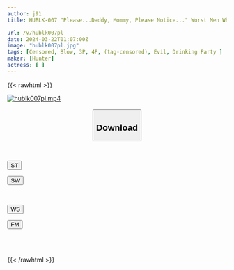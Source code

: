 ```yaml
---
author: j91
title: HUBLK-007 "Please...Daddy, Mommy, Please Notice..." Worst Men Who Repeat The Process Of Creampieing Their Sober And Calm Boss' Daughter Every Time They Go To Their Boss's House For Drinks

url: /v/hublk007pl
date: 2024-03-22T01:07:00Z
image: "hublk007pl.jpg"
tags: [Censored, Blow, 3P, 4P, (tag-censored), Evil, Drinking Party	]
maker: [Hunter]
actress: [ ]
---
```



{{< rawhtml >}}

<div class="video" data-videoid="7zOGzlYM0gsAABO">
    <a href="javascript:;">
        <img src="/v/hublk007pl/hublk007pl.jpg" width="WIDTH" height="HEIGHT" alt="hublk007pl.mp4" loading="lazy">
    </a>
</div>

<script type="text/javascript" src="https://j91.asia/asset/on-demand-st.js"></script>

<br>
  <link rel="stylesheet" href="https://j91.asia/asset/bs5.css">
  
  <center>
  <button class="btn btn-primary" type="button" data-bs-toggle="collapse" data-bs-target=".multi-collapse" aria-expanded="false" aria-controls="multiCollapseExample1 multiCollapseExample2"><h2>Download</h2></button></center>
</p>
<div class="row">
  <div class="col">
    <div class="collapse multi-collapse" id="multiCollapseExample1">
      <div class="card card-body">
	      	      <br>
<div class="buttons">  
<p><a href="https://streamtape.to/v/7zOGzlYM0gsAABO" target="_blank"><button class="btn-hover color-3"><i class="fa fa-download"></i> ST</button></a></p>
<p><a href="https://asnwish.com/i2c2xtrwqd50" target="_blank"><button class="btn-hover color-2"><i class="fa fa-download"></i> SW</button></a></p></div>
    </div>
  </div>
</div>
  <div class="col">
    <div class="collapse multi-collapse" id="multiCollapseExample2">
      <div class="card card-body">
	      <br>
<div class="buttons">
<p><a href="https://wolfstream.tv/nux790wg4kd1"><button class="btn-hover color-9"><i class="fa fa-download"></i> WS</button></a></p>
<p><a href="https://filemoon.sx/d/92lyrphr4u0l"><button class="btn-hover color-8"><i class="fa fa-download"></i> FM</button></a></p></div>
<br><br>
      </div>
    </div>
  </div>
</div>

{{< /rawhtml >}}